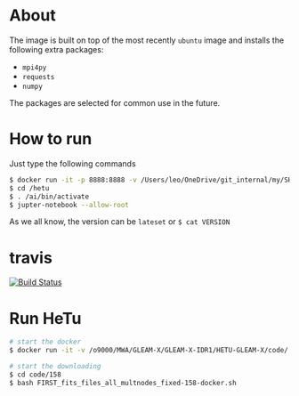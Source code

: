 # About

The image is built on top of the most recently `ubuntu` image and installs the following extra packages:

- `mpi4py`
- `requests`
- `numpy`

The packages are selected for common use in the future. 

# How to run

Just type the following commands

```bash
$ docker run -it -p 8888:8888 -v /Users/leo/OneDrive/git_internal/my/SHAO-SKA/HeTu/:/hetu shaoguangleo/hetu
$ cd /hetu
$ . /ai/bin/activate
$ jupter-notebook --allow-root
```

As we all know, the version can be `lateset` or `$ cat VERSION`

# travis

[![Build Status](https://www.travis-ci.org/shaoguangleo/docker-hetu.svg?branch=master)](https://www.travis-ci.org/shaoguangleo/docker-hetu)


# Run HeTu

```bash
# start the docker
$ docker run -it -v /o9000/MWA/GLEAM-X/GLEAM-X-IDR1/HETU-GLEAM-X/code/:/code -v /o9000/MWA/GLEAM/hetu_images/deep_learn/inference_sets/:/catalogue -v /o9000/MWA/GLEAM/hetu_images/deep_learn/inference_sets/FIRST_fits-10G:/output shaoguangleo/hetu

# start the downloading
$ cd code/158
$ bash FIRST_fits_files_all_multnodes_fixed-158-docker.sh
```